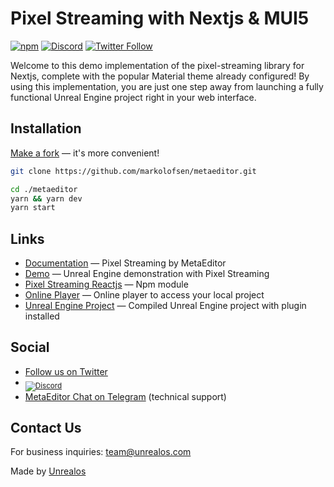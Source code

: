 # Pixel Streaming with Nextjs & MUI5
[![npm](https://img.shields.io/npm/v/pixel-streaming.svg)](https://npmjs.com/package/pixel-streaming) [![Discord](https://img.shields.io/discord/952562085848567830?logo=discord&logoColor=white)](https://discord.gg/eGHKuQ3BHM) [![Twitter Follow](https://img.shields.io/twitter/follow/unrealos.svg?style=social&label=MetaEditor)](https://twitter.com/metaunreal)

Welcome to this demo implementation of the pixel-streaming library for Nextjs, complete with the popular Material theme already configured! By using this implementation, you are just one step away from launching a fully functional Unreal Engine project right in your web interface.

## Installation

[Make a fork](https://github.com/markolofsen/metaeditor/fork) —  it's more convenient!

```bash
git clone https://github.com/markolofsen/metaeditor.git

cd ./metaeditor
yarn && yarn dev
yarn start
```


## Links

* [Documentation](https://metaeditor.io/docs) — Pixel Streaming by MetaEditor
* [Demo](https://unrealos.com/demo/) — Unreal Engine demonstration with Pixel Streaming
* [Pixel Streaming Reactjs](https://www.npmjs.com/package/pixel-streaming) — Npm module
* [Online Player](https://player.metaeditor.io) — Online player to access your local project
* [Unreal Engine Project](https://drive.google.com/file/d/1krBII0i-ha7_wBVW8DW9UvG5VvdH8kch/view?usp=share_link) — Compiled Unreal Engine project with plugin installed


## Social

- [Follow us on Twitter](https://twitter.com/metaunreal)
- <sub>[![Discord](https://img.shields.io/discord/952562085848567830?logo=MetaEditor&logoColor=white)](https://discord.gg/eGHKuQ3BHM)</sub>
- [MetaEditor Chat on Telegram](https://t.me/unrealos) (technical support)


## Contact Us

For business inquiries: [team@unrealos.com](mailto:team@unrealos.com)

Made by [Unrealos](https://unrealos.com)